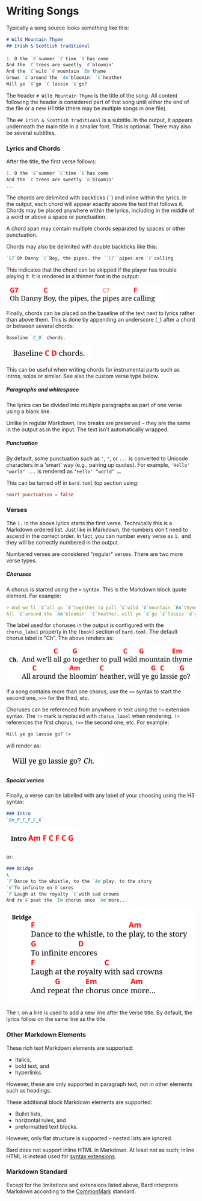 # Writing Songs

Typically a song source looks something like this:

```md
# Wild Mountain Thyme
## Irish & Scottish traditional

1. O the `G`summer `C`time `G`has come
And the `C`trees are sweetly `G`bloomin'
And the `C`wild `G`mountain `Em`thyme
Grows `C`around the `Am`bloomin' `C`heather
Will ye `G`go `C`lassie `G`go?
```

The header `# Wild Mountain Thyme` is the title of the song.
All content following the header is considered part of that song
until either the end of the file or a new H1 title (there may be multiple songs in one file).

The `## Irish & Scottish traditional` is a subtitle. In the output, it appears underneath
the main title in a smaller font. This is optional. There may also be several subtitles.

### Lyrics and Chords

After the title, the first verse follows:

```md
1. O the `G`summer `C`time `G`has come
And the `C`trees are sweetly `G`bloomin'
...
```

The chords are delimited with backticks (`` ` ``) and inline within the lyrics.
In the output, each chord will appear exactly above the text that follows it.
Chords may be placed anywhere within the lyrics, including in the middle of a word or above a space or punctuation.

A chord span may contain multiple chords separated by spaces or other punctuation.

Chords may also be delimited with double backticks like this:

```md
`G7`Oh Danny `C`Boy, the pipes, the ``C7``pipes are `F`calling
```

This indicates that the chord can be skipped if the player
has trouble playing it. It is rendered in a thinner font in the output:

![double-backticks-example](assets/double-backticks.jpg)

Finally, chords can be placed on the baseline of the text next to lyrics rather than above them.
This is done by appending an underscore (`_`) after a chord or between several chords:

```md
Baseline `C_D` chords.
```

![baseline-chords-example](assets/baseline-chords.png)

This can be useful when writing chords for instrumental parts such as intros, solos or similar.
See also the custom verse type below.

##### Paragraphs and whitespace

The lyrics can be divided into multiple paragraphs as part of one verse
using a blank line.

Unlike in regular Markdown, line breaks are preserved &ndash; they are the same in the output as in the input.
The text isn't automatically wrapped.

##### Punctuation

By default, some punctuation such as `'`, `"`, or `...` is converted to Unicode characters in a 'smart' way (e.g., pairing up quotes).
For example, `'Hello' "world" ...` is rendered as  `‘Hello’ “world” …`.

This can be turned off in `bard.toml` top section using:

```toml
smart_punctuation = false
```

### Verses

The `1.` in the above lyrics starts the first verse. Technically this is a Markdown ordered list.
Just like in Markdown, the numbers don't need to ascend in the correct order. In fact, you can number
every verse as `1.` and they will be correctly numbered in the output.

Numbered verses are considered "regular" verses. There are two more verse types.

##### Choruses

A chorus is started using the `>` syntax. This is the Markdown block quote element.
For example:

```md
> And we'll `C`all go `G`together to pull `C`wild `G`mountain `Em`thyme
All `C`around the `Am`bloomin' `C`heather, will ye `G`go `C`lassie `G`go?
```

The label used for choruses in the output is configured with the `chorus_label` property in the `[book]` section of `bard.toml`.
The default chorus label is "Ch". The above renders as:

![chorus-example](assets/chorus.jpg)

If a song contains more than one chorus, use the `>>` syntax to start the second one, `>>>` for the third, etc.

Choruses can be referenced from anywhere in text using the `!>` extension syntax.
The `!>` mark is replaced with `chorus_label` when rendering.
`!>` references the first chorus, `!>>` the second one, etc. For example:

```md
Will ye go lassie go? !>
```

will render as:

![chorus-ref-example](assets/chorus-ref.png)

##### Special verses

Finally, a verse can be labelled with any label of your choosing using the H3 syntax:

```md
### Intro
`Am_F_C_F_C_G`
```

![verse-custom-title-1-example](assets/verse-custom-title-1.png)

or:

```md
### Bridge
\
`F`Dance to the whistle, to the `Am`play, to the story
`G`To infinite en`D`cores
`F`Laugh at the royalty `C`with sad crowns
And re`G`peat the `Em`chorus once `Am`more...
```

![verse-custom-title-2-example](assets/verse-custom-title-2.png)

The `\` on a line is used to add a new line after the verse title.
By default, the lyrics follow on the same line as the title.

### Other Markdown Elements

These rich text Markdown elements are supported:

- Italics,
- bold text, and
- hyperlinks.

However, these are only supported in paragraph text, not in other elements such as headings.

These additional block Markdown elements are supported:

- Bullet lists,
- horizontal rules, and
- preformatted text blocks.

However, only flat structure is supported &ndash; nested lists are ignored.

Bard does not support inline HTML in Markdown. At least not as such; inline HTML is instead used for [syntax extensions](extensions.md).

### Markdown Standard

Except for the limitations and extensions listed above, Bard interprets Markdown according to the [CommonMark](https://commonmark.org/) standard.
